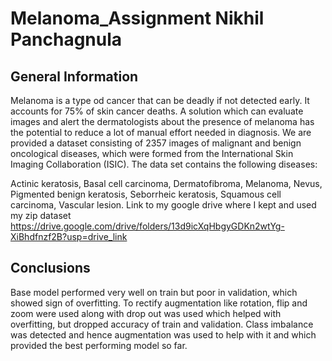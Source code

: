 # Melanoma_Assignment Nikhil Panchagnula

## General Information

Melanoma is a type od cancer that can be deadly if not detected early. It accounts for 75% of skin cancer deaths. A solution which can evaluate images and alert the dermatologists about the presence of melanoma has the potential to reduce a lot of manual effort needed in diagnosis. We are provided a dataset consisting of 2357 images of malignant and benign oncological diseases, which were formed from the International Skin Imaging Collaboration (ISIC). The data set contains the following diseases:

Actinic keratosis,
Basal cell carcinoma,
Dermatofibroma,
Melanoma,
Nevus,
Pigmented benign keratosis,
Seborrheic keratosis,
Squamous cell carcinoma,
Vascular lesion.
Link to my google drive where I kept and used my zip dataset https://drive.google.com/drive/folders/13d9icXqHbgyGDKn2wtYg-XiBhdfnzf2B?usp=drive_link

## Conclusions

Base model performed very well on train but poor in validation, which showed sign of overfitting.
To rectify augmentation like rotation, flip and zoom were used along with drop out was used which helped with overfitting, but dropped accuracy of train and validation.
Class imbalance was detected and hence augmentation was used to help with it and which provided the best performing model so far.
